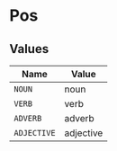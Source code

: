# Pos


## Values

| Name        | Value       |
| ----------- | ----------- |
| `NOUN`      | noun        |
| `VERB`      | verb        |
| `ADVERB`    | adverb      |
| `ADJECTIVE` | adjective   |